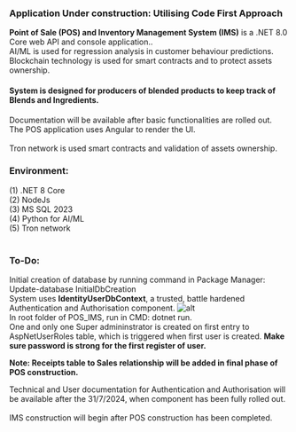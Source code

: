 <h3><b>Application Under construction: Utilising Code First Approach</b></h3>
<b>Point of Sale (POS) and Inventory Management System (IMS)</b> is a .NET 8.0 Core web API and console application.</b>. <br />
AI/ML is used for regression analysis in customer behaviour predictions.
<br/>
Blockchain technology is used for smart contracts and to protect assets ownership.
<h4>System is designed for producers of blended products to keep track of Blends and Ingredients.</h4>
Documentation will be available after basic functionalities are rolled out.</br />
The POS application uses Angular to render the UI.<br /><br />
Tron network is used smart contracts and validation of assets ownership.
<h3>Environment:</h3>

(1) .NET 8 Core
<br />
(2) NodeJs
<br />
(3) MS SQL 2023
<br />
(4) Python for AI/ML
<br />
(5) Tron network
<br />
<br />
<h3>To-Do:</h3>

Initial creation of database by running command in Package Manager: Update-database InitialDbCreation <br />
System uses <b>IdentityUserDbContext</b>, a trusted, battle hardened Authentication and Authorisation component. 
![alt ](https://github.com/kiet1375/POS_IMS/blob/main/POS_IMS/POS_IMS/imgs/POS_IMS.jpg)
<br />
In root folder of POS_IMS, run in CMD:
dotnet run.
<br /> 
One and only one Super admininstrator is created on first entry to AspNetUserRoles table, which is triggered when first user is created.
<b>Make sure password is strong for the first register of user.</b>

<b>Note: Receipts table to Sales relationship will be added in final phase of POS construction.</b>

Technical and User documentation for Authentication and Authorisation will be available after the 31/7/2024, when component has been fully rolled out. <br /><br />
IMS construction will begin after POS construction has been completed.





